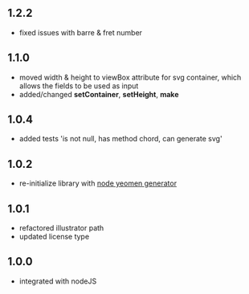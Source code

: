## 1.2.2
- fixed issues with barre & fret number

## 1.1.0
- moved width & height to viewBox attribute for svg container, which allows the fields to be used as input
- added/changed **setContainer**, **setHeight**, **make**

## 1.0.4
-  added tests 'is not null, has method chord, can generate svg'

## 1.0.2

- re-initialize library with [node yeomen generator](http://yeoman.io/generators/)

## 1.0.1

- refactored illustrator path
- updated license type

## 1.0.0

- integrated with nodeJS


